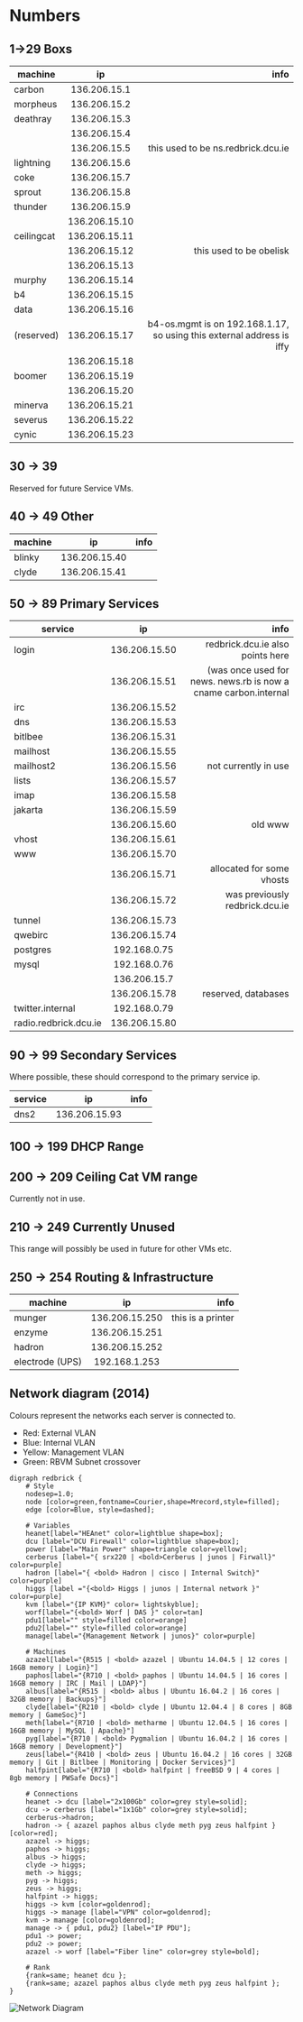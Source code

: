 # Numbers

## 1->29 Boxs

| machine | ip | info |
| --- | :---: | ---: |
| carbon | 136.206.15.1 | |
| morpheus | 136.206.15.2 | |
| deathray | 136.206.15.3 | |
| | 136.206.15.4 | |
| | 136.206.15.5 | this used to be ns.redbrick.dcu.ie |
| lightning | 136.206.15.6 | |
| coke | 136.206.15.7 | |
| sprout | 136.206.15.8 | |
| thunder | 136.206.15.9 | |
| | 136.206.15.10 | |
| ceilingcat | 136.206.15.11 | |
| | 136.206.15.12 | this used to be obelisk |
| | 136.206.15.13 | |
| murphy | 136.206.15.14 | |
| b4 | 136.206.15.15 | |
| data | 136.206.15.16 | |
| (reserved) | 136.206.15.17 | b4-os.mgmt is on 192.168.1.17, so using this external address is iffy |
| | 136.206.15.18 | |
| boomer | 136.206.15.19 | |
| | 136.206.15.20 | |
| minerva | 136.206.15.21 | |
| severus | 136.206.15.22 | |
| cynic | 136.206.15.23 | |

## 30 -> 39

Reserved for future Service VMs.

## 40 -> 49 Other

| machine | ip | info |
| --- | :---: | ---: |
| blinky | 136.206.15.40 |
| clyde | 136.206.15.41 |

## 50 -> 89 Primary Services

| service | ip | info |
| --- | :---: | ---: |
| login | 136.206.15.50 | redbrick.dcu.ie also points here |
| | 136.206.15.51 | (was once used for news. news.rb is now a cname carbon.internal |
| irc | 136.206.15.52 | |
| dns | 136.206.15.53 | |
| bitlbee | 136.206.15.31 | |
| mailhost | 136.206.15.55 | |
| mailhost2 | 136.206.15.56 | not currently in use |
| lists | 136.206.15.57 | |
| imap | 136.206.15.58 | |
| jakarta | 136.206.15.59 | |
| | 136.206.15.60 | old www |
| vhost | 136.206.15.61 | |
| www | 136.206.15.70 | |
| | 136.206.15.71 | allocated for some vhosts |
| | 136.206.15.72 | was previously redbrick.dcu.ie |
| tunnel | 136.206.15.73 | |
| qwebirc | 136.206.15.74 | |
| postgres | 192.168.0.75 | |
| mysql | 192.168.0.76 | |
| | 136.206.15.7| | reserved, databases |
| | 136.206.15.78 | reserved, databases |
| twitter.internal | 192.168.0.79 | |
| radio.redbrick.dcu.ie | 136.206.15.80 | |

## 90 -> 99 Secondary Services

Where possible, these should correspond to the primary service ip.

| service | ip | info |
| --- | :---: | ---: |
| dns2 | 136.206.15.93 | |

## 100 -> 199 DHCP Range

## 200 -> 209 Ceiling Cat VM range

Currently not in use.

## 210 -> 249 Currently Unused

This range will possibly be used in future for other VMs etc.

## 250 -> 254 Routing & Infrastructure

| machine | ip | info |
| --- | :---: | ---: |
| munger | 136.206.15.250 | this is a printer |
| enzyme | 136.206.15.251 | |
| hadron | 136.206.15.252 | |
| electrode (UPS) | 192.168.1.253 | |

## Network diagram (2014)

Colours represent the networks each server is connected to.

- Red: External VLAN
- Blue: Internal VLAN
- Yellow: Management VLAN
- Green: RBVM Subnet crossover

```graphviz
digraph redbrick {
    # Style
    nodesep=1.0;
    node [color=green,fontname=Courier,shape=Mrecord,style=filled];
    edge [color=Blue, style=dashed];

    # Variables
    heanet[label="HEAnet" color=lightblue shape=box];
    dcu [label="DCU Firewall" color=lightblue shape=box];
    power [label="Main Power" shape=triangle color=yellow];
    cerberus [label="{ srx220 | <bold>Cerberus | junos | Firwall}" color=purple]
    hadron [label="{ <bold> Hadron | cisco | Internal Switch}" color=purple]
    higgs [label ="{<bold> Higgs | junos | Internal network }" color=purple]
    kvm [label="{IP KVM}" color= lightskyblue];
    worf[label="{<bold> Worf | DAS }" color=tan]
    pdu1[label="" style=filled color=orange]
    pdu2[label="" style=filled color=orange]
    manage[label="{Management Network | junos}" color=purple]

    # Machines
    azazel[label="{R515 | <bold> azazel | Ubuntu 14.04.5 | 12 cores | 16GB memory | Login}"]
    paphos[label="{R710 | <bold> paphos | Ubuntu 14.04.5 | 16 cores | 16GB memory | IRC | Mail | LDAP}"]
    albus[label="{R515 | <bold> albus | Ubuntu 16.04.2 | 16 cores | 32GB memory | Backups}"]
    clyde[label="{R210 | <bold> clyde | Ubuntu 12.04.4 | 8 cores | 8GB memory | GameSoc}"]
    meth[label="{R710 | <bold> metharme | Ubuntu 12.04.5 | 16 cores | 16GB memory | MySQL | Apache}"]
    pyg[label="{R710 | <bold> Pygmalion | Ubuntu 16.04.2 | 16 cores | 16GB memory | Development}"]
    zeus[label="{R410 | <bold> zeus | Ubuntu 16.04.2 | 16 cores | 32GB memory | Git | Bitlbee | Monitoring | Docker Services}"]
    halfpint[label="{R710 | <bold> halfpint | freeBSD 9 | 4 cores | 8gb memory | PWSafe Docs}"]

    # Connections
    heanet -> dcu [label="2x100Gb" color=grey style=solid];
    dcu -> cerberus [label="1x1Gb" color=grey style=solid];
    cerberus->hadron;
    hadron -> { azazel paphos albus clyde meth pyg zeus halfpint } [color=red];
    azazel -> higgs;
    paphos -> higgs;
    albus -> higgs;
    clyde -> higgs;
    meth -> higgs;
    pyg -> higgs;
    zeus -> higgs;
    halfpint -> higgs;
    higgs -> kvm [color=goldenrod];
    higgs -> manage [label="VPN" color=goldenrod];
    kvm -> manage [color=goldenrod];
    manage -> { pdu1, pdu2} [label="IP PDU"];
    pdu1 -> power;
    pdu2 -> power;
    azazel -> worf [label="Fiber line" color=grey style=bold];

    # Rank
    {rank=same; heanet dcu };
    {rank=same; azazel paphos albus clyde meth pyg zeus halfpint };
}
```

![Network Diagram](/img/network-diagram20171904.png)
